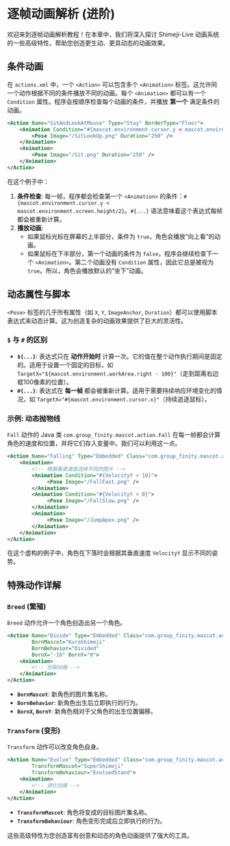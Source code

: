 # 逐帧动画解析 (进阶)

欢迎来到逐帧动画解析教程！在本章中，我们将深入探讨 Shimeji-Live 动画系统的一些高级特性，帮助您创造更生动、更具动态的动画效果。

## 条件动画

在 `actions.xml` 中，一个 `<Action>` 可以包含多个 `<Animation>` 标签。这允许同一个动作根据不同的条件播放不同的动画。每个 `<Animation>` 都可以有一个 `Condition` 属性。程序会按顺序检查每个动画的条件，并播放 **第一个** 满足条件的动画。

```xml
<Action Name="SitAndLookAtMouse" Type="Stay" BorderType="Floor">
    <Animation Condition="#{mascot.environment.cursor.y < mascot.environment.screen.height/2}">
        <Pose Image="/SitLookUp.png" Duration="250" />
    </Animation>
    <Animation>
        <Pose Image="/Sit.png" Duration="250" />
    </Animation>
</Action>
```

在这个例子中：
1.  **条件检查**: 每一帧，程序都会检查第一个 `<Animation>` 的条件：`#{mascot.environment.cursor.y < mascot.environment.screen.height/2}`。`#{...}` 语法意味着这个表达式每帧都会被重新计算。
2.  **播放动画**:
    -   如果鼠标光标在屏幕的上半部分，条件为 `true`，角色会播放“向上看”的动画。
    -   如果鼠标在下半部分，第一个动画的条件为 `false`，程序会继续检查下一个 `<Animation>`。第二个动画没有 `Condition` 属性，因此它总是被视为 `true`。所以，角色会播放默认的“坐下”动画。

## 动态属性与脚本

`<Pose>` 标签的几乎所有属性（如 `X`, `Y`, `ImageAnchor`, `Duration`）都可以使用脚本表达式来动态计算。这为创造复杂的动画效果提供了巨大的灵活性。

### `$` 与 `#` 的区别

-   **`${...}`**: 表达式只在 **动作开始时** 计算一次。它的值在整个动作执行期间是固定的。适用于设置一个固定的目标，如 `TargetX="${mascot.environment.workArea.right - 100}"`（走到距离右边框100像素的位置）。
-   **`#{...}`**: 表达式在 **每一帧** 都会被重新计算。适用于需要持续响应环境变化的情况，如 `TargetX="#{mascot.environment.cursor.x}"`（持续追逐鼠标）。

### 示例: 动态抛物线

`Fall` 动作的 Java 类 `com.group_finity.mascot.action.Fall` 在每一帧都会计算角色的速度和位置，并将它们存入变量中。我们可以利用这一点。

```xml
<Action Name="Falling" Type="Embedded" Class="com.group_finity.mascot.action.Fall">
    <Animation>
        <!-- 根据垂直速度选择不同的图片 -->
        <Animation Condition="#{VelocityY > 10}">
             <Pose Image="/FallFast.png" />
        </Animation>
        <Animation Condition="#{VelocityY > 0}">
             <Pose Image="/FallSlow.png" />
        </Animation>
        <Animation>
             <Pose Image="/JumpApex.png" />
        </Animation>
    </Animation>
</Action>
```
在这个虚构的例子中，角色在下落时会根据其垂直速度 `VelocityY` 显示不同的姿势。

## 特殊动作详解

### `Breed` (繁殖)

`Breed` 动作允许一个角色创造出另一个角色。

```xml
<Action Name="Divide" Type="Embedded" Class="com.group_finity.mascot.action.Breed"
        BornMascot="KuroShimeji"
        BornBehavior="Divided"
        BornX="-16" BornY="0">
    <Animation>
        <!-- 分裂动画 -->
    </Animation>
</Action>
```
-   **`BornMascot`**: 新角色的图片集名称。
-   **`BornBehavior`**: 新角色出生后立即执行的行为。
-   **`BornX`, `BornY`**: 新角色相对于父角色的出生位置偏移。

### `Transform` (变形)

`Transform` 动作可以改变角色自身。

```xml
<Action Name="Evolve" Type="Embedded" Class="com.group_finity.mascot.action.Transform"
        TransformMascot="SuperShimeji"
        TransformBehaviour="EvolvedStand">
    <Animation>
        <!-- 进化动画 -->
    </Animation>
</Action>
```
-   **`TransformMascot`**: 角色将变成的目标图片集名称。
-   **`TransformBehaviour`**: 角色变形完成后立即执行的行为。

这些高级特性为您创造富有创意和动态的角色动画提供了强大的工具。
